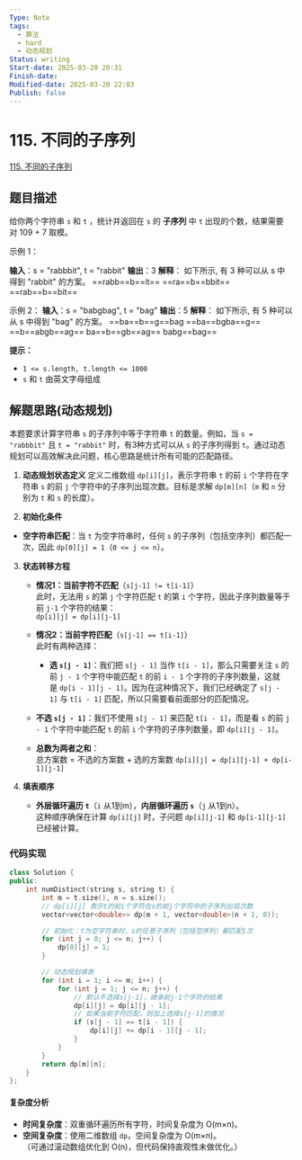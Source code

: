 ```yaml
---
Type: Note
tags:
  - 算法
  - hard
  - 动态规划
Status: writing
Start-date: 2025-03-20 20:31
Finish-date: 
Modified-date: 2025-03-20 22:03
Publish: false
---
```



# 115. 不同的子序列
[115. 不同的子序列](https://leetcode.cn/problems/distinct-subsequences/)

## 题目描述
给你两个字符串 `s` 和 `t` ，统计并返回在 `s` 的 **子序列** 中 `t` 出现的个数，结果需要对 109 + 7 取模。

示例 1：

**输入**：s = "rabbbit", t = "rabbit"
**输出**：3
**解释**：
如下所示, 有 3 种可以从 s 中得到 "rabbit" 的方案。
==rabb==b==it==
==ra==b==bbit==
==rab==b==bit==

示例 2：
**输入**：s = "babgbag", t = "bag"
**输出**：5
**解释**：
如下所示, 有 5 种可以从 s 中得到 "bag" 的方案。 
==ba==b==g==bag
==ba==bgba==g==
==b==abgb==ag==
ba==b==gb==ag==
babg==bag==


**提示：**
- `1 <= s.length, t.length <= 1000`
- `s` 和 `t` 由英文字母组成

## 解题思路(动态规划)

本题要求计算字符串 `s` 的子序列中等于字符串 `t` 的数量。例如，当 `s = "rabbbit"` 且 `t = "rabbit"` 时，有3种方式可以从 `s` 的子序列得到 `t`。通过动态规划可以高效解决此问题，核心思路是统计所有可能的匹配路径。



1. **动态规划状态定义**
	定义二维数组 `dp[i][j]`，表示字符串 `t` 的前 `i` 个字符在字符串 `s` 的前 `j` 个字符中的子序列出现次数。目标是求解 `dp[m][n]`（`m` 和 `n` 分别为 `t` 和 `s` 的长度）。

2. **初始化条件**
- **空字符串匹配**：当 `t` 为空字符串时，任何 `s` 的子序列（包括空序列）都匹配一次，因此 `dp[0][j] = 1`（`0 <= j <= n`）。


3. **状态转移方程**
	- **情况1：当前字符不匹配**（`s[j-1] != t[i-1]`）  
	  此时，无法用 `s` 的第 `j` 个字符匹配 `t` 的第 `i` 个字符，因此子序列数量等于前 `j-1` 个字符的结果：  
	  `dp[i][j] = dp[i][j-1]`
	
	- **情况2：当前字符匹配**（`s[j-1] == t[i-1]`）  
	  此时有两种选择：
	  - **选 `s[j - 1]`**：我们把 `s[j - 1]` 当作 `t[i - 1]`，那么只需要关注 `s` 的前 `j - 1` 个字符中能匹配 `t` 的前 `i - 1` 个字符的子序列数量，这就是 `dp[i - 1][j - 1]`。因为在这种情况下，我们已经确定了 `s[j - 1]` 与 `t[i - 1]` 匹配，所以只需要看前面部分的匹配情况。
	 - **不选 `s[j - 1]`**：我们不使用 `s[j - 1]` 来匹配 `t[i - 1]`，而是看 `s` 的前 `j - 1` 个字符中能匹配 `t` 的前 `i` 个字符的子序列数量，即 `dp[i][j - 1]`。  
	- **总数为两者之和**：  
	  总方案数 = 不选的方案数 + 选的方案数
	  `dp[i][j] = dp[i][j-1] + dp[i-1][j-1]`


4. **填表顺序**
	- **外层循环遍历 `t`**（`i` 从1到m），**内层循环遍历 `s`**（`j` 从1到n）。  
	  这种顺序确保在计算 `dp[i][j]` 时，子问题 `dp[i][j-1]` 和 `dp[i-1][j-1]` 已经被计算。



### 代码实现
```cpp
class Solution {
public:
    int numDistinct(string s, string t) {
        int m = t.size(), n = s.size();
        // dp[i][j] 表示t的前i个字符在s的前j个字符中的子序列出现次数
        vector<vector<double>> dp(m + 1, vector<double>(n + 1, 0));

        // 初始化：t为空字符串时，s的任意子序列（包括空序列）都匹配1次
        for (int j = 0; j <= n; j++) {
            dp[0][j] = 1;
        }

        // 动态规划填表
        for (int i = 1; i <= m; i++) {
            for (int j = 1; j <= n; j++) {
                // 默认不选择s[j-1]，继承前j-1个字符的结果
                dp[i][j] = dp[i][j - 1];
                // 如果当前字符匹配，则加上选择s[j-1]的情况
                if (s[j - 1] == t[i - 1]) {
                    dp[i][j] += dp[i - 1][j - 1];
                }
            }
        }
        return dp[m][n];
    }
};
```



#### 复杂度分析
- **时间复杂度**：双重循环遍历所有字符，时间复杂度为 O(m×n)。
- **空间复杂度**：使用二维数组 `dp`，空间复杂度为 O(m×n)。  
  （可通过滚动数组优化到 O(n)，但代码保持直观性未做优化。）
